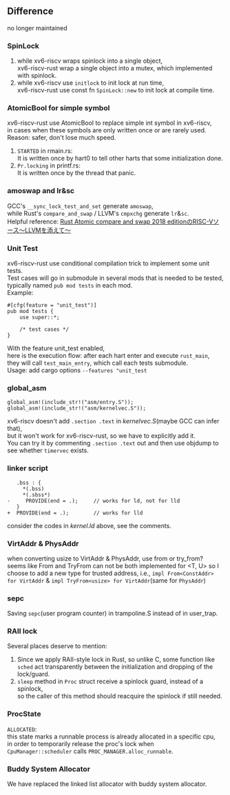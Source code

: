 ## Difference
no longer maintained

### SpinLock
1. while xv6-riscv wraps spinlock into a single object,  
    xv6-riscv-rust wrap a single object into a mutex, which implemented with spinlock.
2. while xv6-riscv use `initlock` to init lock at run time,  
    xv6-riscv-rust use const fn `SpinLock::new` to init lock at compile time.

### AtomicBool for simple symbol
xv6-riscv-rust use AtomicBool to replace simple int symbol in xv6-riscv,  
in cases when these symbols are only written once or are rarely used.  
Reason: safer, don't lose much speed.  

1. `STARTED` in rmain.rs:  
    It is written once by hart0 to tell other harts that some initialization done.
2. `Pr.locking` in printf.rs:  
    It is written once by the thread that panic.

### amoswap and lr&sc
GCC's `__sync_lock_test_and_set` generate `amoswap`,  
while Rust's `compare_and_swap` / LLVM's `cmpxchg` generate `lr`&`sc`.  
Helpful reference: [Rust Atomic compare and swap 2018 editionのRISC-Vソース〜LLVMを添えて〜](https://qiita.com/tomoyuki-nakabayashi/items/1ec7e075d4417c1a1fbe#dive-into-the-llvm-ir)

### Unit Test
xv6-riscv-rust use conditional compilation trick to implement some unit tests.  
Test cases will go in submodule in several mods that is needed to be tested,  
typically named `pub mod tests` in each mod.  
Example:
```
#[cfg(feature = "unit_test")]
pub mod tests {
    use super::*;

    /* test cases */
}
```
With the feature unit_test enabled,  
here is the execution flow: after each hart enter and execute `rust_main`,  
they will call `test_main_entry`, which call each tests submodule.  
Usage: add cargo options `--features "unit_test`

### global_asm
```
global_asm!(include_str!("asm/entry.S"));
global_asm!(include_str!("asm/kernelvec.S"));
```
xv6-riscv doesn't add `.section .text` in *kernelvec.S*(maybe GCC can infer that),  
but it won't work for xv6-riscv-rust, so we have to explicitly add it.  
You can try it by commenting `.section .text` out and then use objdump to see whether `timervec` exists.

### linker script
```
   .bss : {
     *(.bss)
     *(.sbss*)
-     PROVIDE(end = .);     // works for ld, not for lld
   }
+  PROVIDE(end = .);        // works for lld
```
consider the codes in *kernel.ld* above, see the comments.

### VirtAddr & PhysAddr
when converting usize to VirtAddr & PhysAddr, use from or try_from?  
seems like From and TryFrom can not be both implemented for <T, U>
so I choose to add a new type for trusted address, i.e.,
`impl From<ConstAddr> for VirtAddr` & `impl TryFrom<usize> for VirtAddr`(same for `PhysAddr`)

### sepc
Saving `sepc`(user program counter) in trampoline.S instead of in user_trap.

### RAII lock
Several places deserve to mention:
1. Since we apply RAII-style lock in Rust, so unlike C, some function like  
    `sched` act transparently between the initialization and dropping of the lock/guard.
2. `sleep` method in `Proc` struct receive a spinlock guard, instead of a spinlock,  
    so the caller of this method should reacquire the spinlock if still needed.

### ProcState
`ALLOCATED`:  
this state marks a runnable process is already allocated in a specific cpu,  
in order to temporarily release the proc's lock when  
`CpuManager::scheduler` calls `PROC_MANAGER.alloc_runnable`.

### Buddy System Allocator
We have replaced the linked list allocator with buddy system allocator.